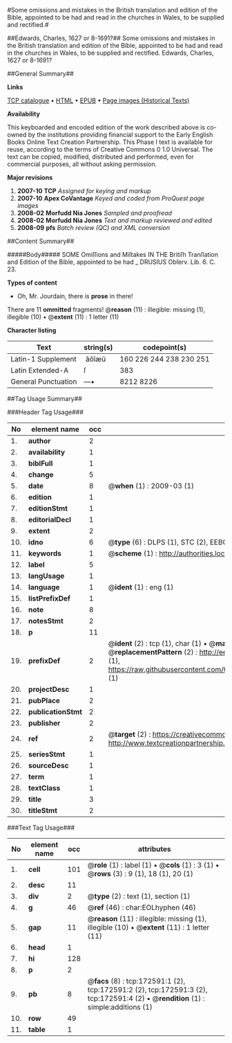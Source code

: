 #Some omissions and mistakes in the British translation and edition of the Bible, appointed to be had and read in the churches in Wales, to be supplied and rectified.#

##Edwards, Charles, 1627 or 8-1691?##
Some omissions and mistakes in the British translation and edition of the Bible, appointed to be had and read in the churches in Wales, to be supplied and rectified.
Edwards, Charles, 1627 or 8-1691?

##General Summary##

**Links**

[TCP catalogue](http://www.ota.ox.ac.uk/tcp/)  • 
[HTML](http://tei.it.ox.ac.uk/tcp/Texts-HTML/free/A83/A83174.html)  • 
[EPUB](http://tei.it.ox.ac.uk/tcp/Texts-EPUB/free/A83/A83174.epub) • 
[Page images (Historical Texts)](https://data.historicaltexts.jisc.ac.uk/view?pubId=eebo-45789278e&pageId=eebo-45789278e-172591-1)

**Availability**

This keyboarded and encoded edition of the
	       work described above is co-owned by the institutions
	       providing financial support to the Early English Books
	       Online Text Creation Partnership. This Phase I text is
	       available for reuse, according to the terms of Creative
	       Commons 0 1.0 Universal. The text can be copied,
	       modified, distributed and performed, even for
	       commercial purposes, all without asking permission.

**Major revisions**

1. __2007-10__ __TCP__ *Assigned for keying and markup*
1. __2007-10__ __Apex CoVantage__ *Keyed and coded from ProQuest page images*
1. __2008-02__ __Morfudd Nia Jones__ *Sampled and proofread*
1. __2008-02__ __Morfudd Nia Jones__ *Text and markup reviewed and edited*
1. __2008-09__ __pfs__ *Batch review (QC) and XML conversion*

##Content Summary##

#####Body#####
SOME Omiſſions and Miſtakes IN THE Britiſh Tranſlation and Edition of the Bible, appointed to be had
    _ DRUSIUS Obſerv. Lib. 6. C. 23.

**Types of content**

  * Oh, Mr. Jourdain, there is **prose** in there!

There are 11 **ommitted** fragments! 
 @__reason__ (11) : illegible: missing (1), illegible (10)  •  @__extent__ (11) : 1 letter (11)

**Character listing**


|Text|string(s)|codepoint(s)|
|---|---|---|
|Latin-1 Supplement| âôîæû|160 226 244 238 230 251|
|Latin Extended-A|ſ|383|
|General Punctuation|—•|8212 8226|

##Tag Usage Summary##

###Header Tag Usage###

|No|element name|occ|attributes|
|---|---|---|---|
|1.|__author__|2||
|2.|__availability__|1||
|3.|__biblFull__|1||
|4.|__change__|5||
|5.|__date__|8| @__when__ (1) : 2009-03 (1)|
|6.|__edition__|1||
|7.|__editionStmt__|1||
|8.|__editorialDecl__|1||
|9.|__extent__|2||
|10.|__idno__|6| @__type__ (6) : DLPS (1), STC (2), EEBO-CITATION (1), OCLC (1), VID (1)|
|11.|__keywords__|1| @__scheme__ (1) : http://authorities.loc.gov/ (1)|
|12.|__label__|5||
|13.|__langUsage__|1||
|14.|__language__|1| @__ident__ (1) : eng (1)|
|15.|__listPrefixDef__|1||
|16.|__note__|8||
|17.|__notesStmt__|2||
|18.|__p__|11||
|19.|__prefixDef__|2| @__ident__ (2) : tcp (1), char (1)  •  @__matchPattern__ (2) : ([0-9\-]+):([0-9IVX]+) (1), (.+) (1)  •  @__replacementPattern__ (2) : http://eebo.chadwyck.com/downloadtiff?vid=$1&page=$2 (1), https://raw.githubusercontent.com/textcreationpartnership/Texts/master/tcpchars.xml#$1 (1)|
|20.|__projectDesc__|1||
|21.|__pubPlace__|2||
|22.|__publicationStmt__|2||
|23.|__publisher__|2||
|24.|__ref__|2| @__target__ (2) : https://creativecommons.org/publicdomain/zero/1.0/ (1), http://www.textcreationpartnership.org/docs/. (1)|
|25.|__seriesStmt__|1||
|26.|__sourceDesc__|1||
|27.|__term__|1||
|28.|__textClass__|1||
|29.|__title__|3||
|30.|__titleStmt__|2||


###Text Tag Usage###

|No|element name|occ|attributes|
|---|---|---|---|
|1.|__cell__|101| @__role__ (1) : label (1)  •  @__cols__ (1) : 3 (1)  •  @__rows__ (3) : 9 (1), 18 (1), 20 (1)|
|2.|__desc__|11||
|3.|__div__|2| @__type__ (2) : text (1), section (1)|
|4.|__g__|46| @__ref__ (46) : char:EOLhyphen (46)|
|5.|__gap__|11| @__reason__ (11) : illegible: missing (1), illegible (10)  •  @__extent__ (11) : 1 letter (11)|
|6.|__head__|1||
|7.|__hi__|128||
|8.|__p__|2||
|9.|__pb__|8| @__facs__ (8) : tcp:172591:1 (2), tcp:172591:2 (2), tcp:172591:3 (2), tcp:172591:4 (2)  •  @__rendition__ (1) : simple:additions (1)|
|10.|__row__|49||
|11.|__table__|1||
